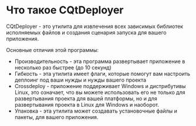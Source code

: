 # Что такое CQtDeployer

CQtDeployer - это утилита для извлечения всех зависимых библиотек исполняемых файлов и создания сценария запуска для вашего приложения.

Основные отличия этой программы:
* Производительность - эта программа развертывает приложение в несколько раз быстрее (до 10 секунд)
* Гибкость - эта утилита имеет флаги, которые помогут вам настроить деплоинг под ваши нужды и нужды вашего проекта
* Crossdeploy - приложение поддерживает Windows и дистрибутивы Linux, это означает, что вы можете использовать его не только для развертывания проекта для вашей платформы, но и для развертывания проекта в Linux для Windows и наоборот.
* Упаковка - эта утилита может создавать установочные файлы и пакеты, для вашего приложения.
